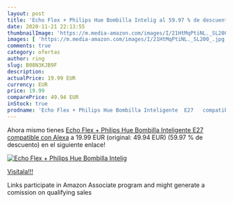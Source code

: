 ```yaml
---
layout: post
title: 'Echo Flex + Philips Hue Bombilla Intelig al 59.97 % de descuento'
date: 2020-11-21 22:13:55
thumbnailImage: 'https://m.media-amazon.com/images/I/21HtMqPtiNL._SL200_.jpg'
images: [ 'https://m.media-amazon.com/images/I/21HtMqPtiNL._SL200_.jpg' ]
comments: true
category: ofertas
author: ring
slug: B08N3KJB9F
description:
actualPrice: 19.99 EUR
currency: EUR
price: 19.99
comparePrice: 49.94 EUR
inStock: true
prodname: 'Echo Flex + Philips Hue Bombilla Inteligente  E27   compatible con Alexa'
---
```


Ahora mismo tienes [Echo Flex + Philips Hue Bombilla Inteligente  E27   compatible con Alexa](https://www.amazon.es/dp/B08N3KJB9F/?tag=tolees-21) a 19.99 EUR (original: 49.94 EUR) (59.97 %  de descuento) en el siguiente enlace!

[![Echo Flex + Philips Hue Bombilla Intelig](https://m.media-amazon.com/images/I/21HtMqPtiNL._SL200_.jpg)](https://www.amazon.es/dp/B08N3KJB9F/?tag=tolees-21)

[Visítala!!!](https://www.amazon.es/dp/B08N3KJB9F/?tag=tolees-21)

Links participate in Amazon Associate program and might generate a comission on qualifying sales
